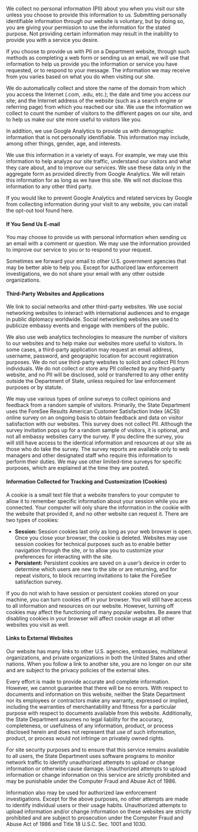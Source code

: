 We collect no personal information (PII) about you when you visit our site unless you choose to provide this information to us. Submitting personally identifiable information through our website is voluntary, but by doing so, you are giving your permission to use the information for the stated purpose. Not providing certain information may result in the inability to provide you with a service you desire.

If you choose to provide us with PII on a Department website, through such methods as completing a web form or sending us an email, we will use that information to help us provide you the information or service you have requested, or to respond to your message. The information we may receive from you varies based on what you do when visiting our site.

We do automatically collect and store the name of the domain from which you access the Internet (.com, .edu, etc.); the date and time you access our site; and the Internet address of the website (such as a search engine or referring page) from which you reached our site. We use the information we collect to count the number of visitors to the different pages on our site, and to help us make our site more useful to visitors like you.

In addition, we use Google Analytics to provide us with demographic information that is not personally identifiable. This information may include, among other things, gender, age, and interests.

We use this information in a variety of ways. For example, we may use this information to help analyze our site traffic, understand our visitors and what they care about, and to improve our services. We use these data only in the aggregate form as provided directly from Google Analytics. We will retain this information for as long as we have this site. We will not disclose this information to any other third party.

If you would like to prevent Google Analytics and related services by Google from collecting information during your visit to any website, you can install the opt-out tool found here.

#### If You Send Us E-mail

You may choose to provide us with personal information when sending us an email with a comment or question. We may use the information provided to improve our service to you or to respond to your request.

Sometimes we forward your email to other U.S. government agencies that may be better able to help you. Except for authorized law enforcement investigations, we do not share your email with any other outside organizations.

#### Third-Party Websites and Applications

We link to social networks and other third-party websites. We use social networking websites to interact with international audiences and to engage in public diplomacy worldwide. Social networking websites are used to publicize embassy events and engage with members of the public.

We also use web analytics technologies to measure the number of visitors to our websites and to help make our websites more useful to visitors. In some cases, a third-party application may request an email address, username, password, and geographic location for account registration purposes. We do not use third-party websites to solicit and collect PII from individuals. We do not collect or store any PII collected by any third-party website, and no PII will be disclosed, sold or transferred to any other entity outside the Department of State, unless required for law enforcement purposes or by statute.

We may use various types of online surveys to collect opinions and feedback from a random sample of visitors. Primarily, the State Department uses the ForeSee Results American Customer Satisfaction Index (ACSI) online survey on an ongoing basis to obtain feedback and data on visitor satisfaction with our websites. This survey does not collect PII. Although the survey invitation pops up for a random sample of visitors, it is optional, and not all embassy websites carry the survey. If you decline the survey, you will still have access to the identical information and resources at our site as those who do take the survey. The survey reports are available only to web managers and other designated staff who require this information to perform their duties. We may use other limited-time surveys for specific purposes, which are explained at the time they are posted.

#### Information Collected for Tracking and Customization (Cookies)

A cookie is a small text file that a website transfers to your computer to allow it to remember specific information about your session while you are connected. Your computer will only share the information in the cookie with the website that provided it, and no other website can request it. There are two types of cookies:

* **Session:** Session cookies last only as long as your web browser is open. Once you close your browser, the cookie is deleted. Websites may use session cookies for technical purposes such as to enable better navigation through the site, or to allow you to customize your preferences for interacting with the site.
* **Persistent:** Persistent cookies are saved on a user’s device in order to determine which users are new to the site or are returning, and for repeat visitors, to block recurring invitations to take the ForeSee satisfaction survey.

If you do not wish to have session or persistent cookies stored on your machine, you can turn cookies off in your browser. You will still have access to all information and resources on our website. However, turning off cookies may affect the functioning of many popular websites. Be aware that disabling cookies in your browser will affect cookie usage at all other websites you visit as well.

#### Links to External Websites

Our website has many links to other U.S. agencies, embassies, multilateral organizations, and private organizations in both the United States and other nations. When you follow a link to another site, you are no longer on our site and are subject to the privacy policies of the external sites.

Every effort is made to provide accurate and complete information. However, we cannot guarantee that there will be no errors. With respect to documents and information on this website, neither the State Department nor its employees or contractors make any warranty, expressed or implied, including the warranties of merchantability and fitness for a particular purpose with respect to documents available from this website. Additionally, the State Department assumes no legal liability for the accuracy, completeness, or usefulness of any information, product, or process disclosed herein and does not represent that use of such information, product, or process would not infringe on privately owned rights.

For site security purposes and to ensure that this service remains available to all users, the State Department uses software programs to monitor network traffic to identify unauthorized attempts to upload or change information or otherwise cause damage. Unauthorized attempts to upload information or change information on this service are strictly prohibited and may be punishable under the Computer Fraud and Abuse Act of 1986.

Information also may be used for authorized law enforcement investigations. Except for the above purposes, no other attempts are made to identify individual users or their usage habits. Unauthorized attempts to upload information and/or change information on these websites are strictly prohibited and are subject to prosecution under the Computer Fraud and Abuse Act of 1986 and Title 18 U.S.C. Sec. 1001 and 1030.
